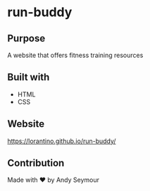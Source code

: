 # run-buddy

## Purpose
A website that offers fitness training resources

## Built with
* HTML
* CSS

## Website
https://lorantino.github.io/run-buddy/

## Contribution
Made with ❤️ by Andy Seymour
